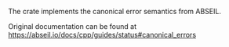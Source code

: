 The crate implements the canonical error semantics from ABSEIL.

Original documentation can be found at https://abseil.io/docs/cpp/guides/status#canonical_errors
